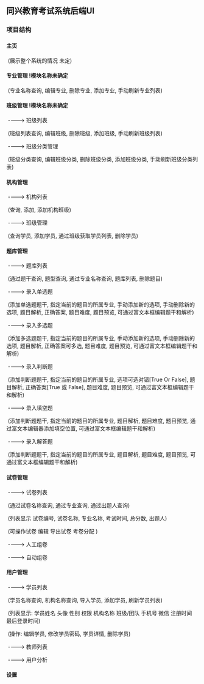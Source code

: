 ## 同兴教育考试系统后端UI

### 项目结构

#### 主页

​					(展示整个系统的情况 未定)

#### 专业管理	!模块名称未确定

​					(专业名称查询,	编辑专业,	删除专业,	添加专业,	手动刷新专业列表)	

#### 班级管理	!模块名称未确定

​		---->	班级列表

​					(班级列表查询,	编辑班级,	删除班级,	添加班级,	手动刷新班级列表)	

​		---->	班级分类管理

​					(班级分类查询,	编辑班级分类,	删除班级分类,	添加班级分类,	手动刷新班级分类列表)	

#### 机构管理

​		---->	机构列表

​					(查询,	添加,	添加机构班级)

​		---->	班级管理

​					(查询学员,	添加学员,	通过班级获取学员列表,	删除学员)

#### 题库管理

​		---->	题库列表

​						(通过题干查询,	题型查询,	通过专业名称查询,	题库列表,	删除题目)

​		---->	录入单选题

​						(添加单选题题干,	指定当前的题目的所属专业,	手动添加新的选项,	手动删除新的选项,	题目解析,	正确答案,	题目难度,	题目预览,	可通过富文本框编辑题干和解析)

​		---->	录入多选题

​						(添加多选题题干,	指定当前的题目的所属专业,	手动添加新的选项,	手动删除新的选项,	题目解析,	正确答案可多选,	题目难度,	题目预览,	可通过富文本框编辑题干和解析)

​		---->	录入判断题

​						(添加判断题题干,	指定当前的题目的所属专业,	选项可选对错[True Or False],	题目解析,	正确答案[True 或 False],	题目难度,	题目预览,	可通过富文本框编辑题干和解析)

​		---->	录入填空题

​						(添加判断题题干,	指定当前的题目的所属专业,	题目解析,	题目难度,	题目预览,	通过富文本编辑器添加填空位置,	可通过富文本框编辑题干和解析)

​		---->	录入解答题

​						(添加判断题题干,	指定当前的题目的所属专业,	题目解析,	题目难度,	题目预览,	可通过富文本框编辑题干和解析)

#### 试卷管理

​		---->	试卷列表

​						(通过试卷名称查询,	通过专业查询,	通过出题人查询)

​						(列表显示	试卷编号,	试卷名称,	专业名称,	考试时间,	总分数,	出题人)

​						(可操作试卷	编辑	导出试卷	考卷分配	)

​		---->	人工组卷

​		---->	自动组卷

#### 用户管理

​		---->	学员列表

​						(学员名称查询,	机构名称查询,	导入学员,	添加学员,	刷新学员列表)

​						(列表显示:	学员姓名	头像	性别	权限	机构名称	班级/团队	手机号	微信	注册时间	最后登录时间)

​						(操作:	编辑学员,	修改学员密码,	学员详情,	删除学员)

​		---->	教师列表

​		---->	用户分析

#### 设置